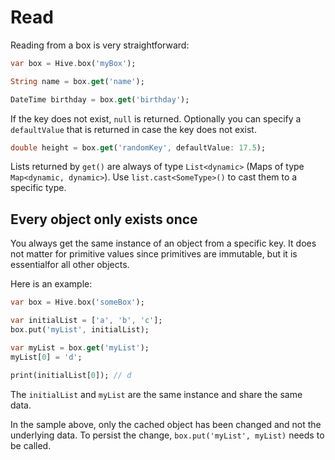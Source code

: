 # Read

Reading from a box is very straightforward:

```dart
var box = Hive.box('myBox');

String name = box.get('name');

DateTime birthday = box.get('birthday');
```

If the key does not exist, `null` is returned. Optionally you can specify a `defaultValue` that is returned in case the key does not exist.

```dart
double height = box.get('randomKey', defaultValue: 17.5);
```

Lists returned by `get()` are always of type `List<dynamic>` \(Maps of type `Map<dynamic, dynamic>`\). Use `list.cast<SomeType>()` to cast them to a specific type.

## Every object only exists once

You always get the same instance of an object from a specific key. It does not matter for primitive values since primitives are immutable, but it is essentialfor all other objects.

Here is an example:

```dart
var box = Hive.box('someBox');

var initialList = ['a', 'b', 'c'];
box.put('myList', initialList);

var myList = box.get('myList');
myList[0] = 'd';

print(initialList[0]); // d
```

The `initialList` and `myList` are the same instance and share the same data.

In the sample above, only the cached object has been changed and not the underlying data. To persist the change, `box.put('myList', myList)` needs to be called.

